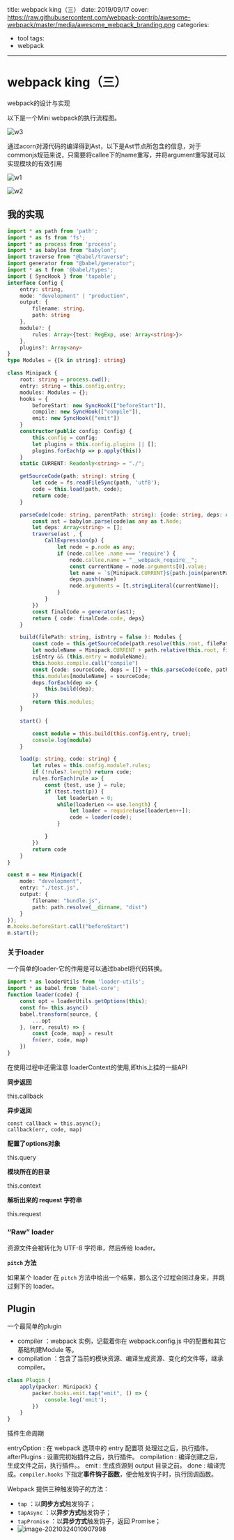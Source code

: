 title: webpack king（三）
date: 2019/09/17
cover: https://raw.githubusercontent.com/webpack-contrib/awesome-webpack/master/media/awesome_webpack_branding.png
categories:
- tool
tags:
- webpack

---
# webpack king（三）

webpack的设计与实现

以下是一个Mini webpack的执行流程图。

![w3](https://technologybook.tech/assets/img/w3.png)



通过acorn对源代码的编译得到Ast，以下是Ast节点所包含的信息，对于commonjs规范来说，只需要将callee下的name重写，并将argument重写就可以实现模块的有效引用

![w1](https://technologybook.tech/assets/img//w1.png)

![w2](https://technologybook.tech/assets/img/w2.png)

## 我的实现

```typescript
import * as path from 'path';
import * as fs from 'fs';
import * as process from 'process';
import * as babylon from "babylon";
import traverse from "@babel/traverse";
import generator from "@babel/generator";
import * as t from '@babel/types';
import { SyncHook } from 'tapable';
interface Config {
    entry: string,
    mode: "development" | "production",
    output: {
        filename: string,
        path: string
    },
    module?: {
        rules: Array<{test: RegExp, use: Array<string>}>
    },
    plugins?: Array<any>
}
type Modules = {[k in string]: string}

class Minipack {
    root: string = process.cwd();
    entry: string = this.config.entry;
    modules: Modules = {};
    hooks = {
        beforeStart: new SyncHook(["beforeStart"]),
        compile: new SyncHook(["compile"]),
        emit: new SyncHook(["emit"])
    }
    constructor(public config: Config) {
        this.config = config;
        let plugins = this.config.plugins || [];
        plugins.forEach(p => p.apply(this))
    }
    static CURRENT: Readonly<string> = "./";

    getSourceCode(path: string): string {
        let code = fs.readFileSync(path, 'utf8');
        code = this.load(path, code);
        return code;
    }

    parseCode(code: string, parentPath: string): {code: string, deps: Array<string>}{
        const ast = babylon.parse(code)as any as t.Node;
        let deps: Array<string> = [];
        traverse(ast , {
            CallExpression(p) {
                let node = p.node as any;
                if (node.callee .name === 'require') {
                    node.callee.name = "__webpack_require__";
                    const currentName = node.arguments[0].value;
                    let name = `${Minipack.CURRENT}${path.join(parentPath, currentName)}`;
                    deps.push(name)
                    node.arguments = [t.stringLiteral(currentName)];
                }
            }
        })
        const finalCode = generator(ast);
        return { code: finalCode.code, deps}
    }

    build(filePath: string, isEntry = false ): Modules {
        const code = this.getSourceCode(path.resolve(this.root, filePath));
        let moduleName = Minipack.CURRENT + path.relative(this.root, filePath);
        isEntry && (this.entry = moduleName);
        this.hooks.compile.call("compile")
        const {code: sourceCode, deps = []} = this.parseCode(code, path.dirname(filePath));
        this.modules[moduleName] = sourceCode;
        deps.forEach(dep => {
            this.build(dep);
        })
        return this.modules;
    }

    start() {

        const module = this.build(this.config.entry, true);
        console.log(module)
    }

    load(p: string, code: string) {
        let rules = this.config.module?.rules;
        if (!rules?.length) return code;
        rules.forEach(rule => {
            const {test, use } = rule;
            if (test.test(p)) {
                let loaderLen = 0;
                while(loaderLen <= use.length) {
                    let loader = require(use[loaderLen++]);
                    code = loader(code);
                }

            }
        })
        return code
    }
}

const m = new Minipack({
    mode: "development",
    entry: "./test.js",
    output: {
        filename: "bundle.js",
        path: path.resolve(__dirname, "dist")
    }
});
m.hooks.beforeStart.call("beforeStart")
m.start();
```

### 关于loader

一个简单的loader-它的作用是可以通过babel将代码转换。

```typescript
import * as loaderUtils from 'loader-utils';
import * as babel from 'babel-core';
function loader(code) {
    const opt = loaderUtils.getOptions(this);
    const fn= this.async()
    babel.transform(source, {
        ...opt
    }, (err, result) => {
        const {code, map} = result
        fn(err, code, map)
    })
}
```

在使用过程中还需注意 loaderContext的使用,即this上挂的一些API

**同步返回** 

this.callback

**异步返回**

```
const callback = this.async();
callback(err, code, map)
```

**配置了options对象**

this.query

**模块所在的目录**

this.context  

**解析出来的 request 字符串**

this.request

### “Raw” loader

资源文件会被转化为 UTF-8 字符串，然后传给 loader。

**`pitch` 方法**

如果某个 loader 在 `pitch` 方法中给出一个结果，那么这个过程会回过身来，并跳过剩下的 loader。

## Plugin

一个最简单的plugin

- compiler ：webpack 实例，记载着你在 webpack.config.js 中的配置和其它基础构建Module 等。
- compilation ：包含了当前的模块资源、编译生成资源、变化的文件等，继承compiler。

```typescript
class Plugin {
    apply(packer: Minipack) {
        packer.hooks.emit.tap("emit", () => {
            console.log('emit');
        })
    }
}
```

插件生命周期

entryOption : 在 webpack 选项中的 entry 配置项 处理过之后，执行插件。
afterPlugins : 设置完初始插件之后，执行插件。
compilation : 编译创建之后，生成文件之前，执行插件。。
emit : 生成资源到 output 目录之前。
done : 编译完成。`compiler.hooks` 下指定**事件钩子函数**，便会触发钩子时，执行回调函数。

Webpack 提供三种触发钩子的方法：

- `tap` ：以**同步方式**触发钩子；
- `tapAsync` ：以**异步方式**触发钩子；
- `tapPromise` ：以**异步方式**触发钩子，返回 Promise；
- ![image-20210324010907998](https://technologybook.tech/assets/img/w4.png)